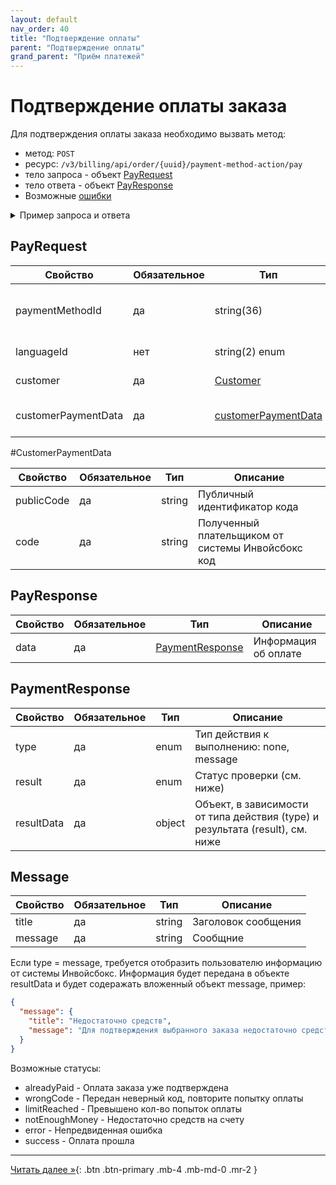 ```yaml
---
layout: default
nav_order: 40
title: "Подтверждение оплаты"
parent: "Подтверждение оплаты"
grand_parent: "Приём платежей"
---
```


# Подтверждение оплаты заказа

Для подтверждения оплаты заказа необходимо вызвать метод:

- метод: `POST`
- ресурс: `/v3/billing/api/order/{uuid}/payment-method-action/pay`
- тело запроса - объект [PayRequest](#payrequest)
- тело ответа - объект [PayResponse](#payresponse)
- Возможные [ошибки](/docs/dictionary/error/)

<details>
  <summary>Пример запроса и ответа</summary>
<section markdown="1">
``` json
POST /v3/billing/api/order/{uuid}/payment-method-action/pay
{
  "paymentMethodId": "39363265",
  "languageId": "ru",
  "customer": {
    "name": "ООО Компания",
    "email": "email@gmail.com",
    "type": "legal",
    "phone": "79611234567",
    "vatNumber": "1233123",
    "registrationAddress": "123123123"
  },
  "customerPaymentData" : {
    "publicCode" : "string",
    "code" : "string"
  }
}
```
</section>
<section markdown="1">
``` json
{
  "data": {
    "type": "none",
    "result": "success",
    "resultData": {}
  }
}
```
</section>
</details>


## PayRequest

| Свойство               | Обязательное | Тип                                      | Описание                                        | Пример     |
|------------------------|--------------|------------------------------------------|-------------------------------------------------|------------|
| paymentMethodId        | да           | string(36)                               | Идентификатор инструмента подтверждения оплаты  |            |
| languageId             | нет          | string(2) enum                           | Язык плательщика                                | `ru`, `en` |
| customer               | да           | [Customer](/docs/merchant/order/create/#customer) | Информация о плательщике               |            |
| customerPaymentData    | да           | [customerPaymentData](/docs/merchant/guarantee/validate/#customerpaymentdata) | Данные ддя подтверждения оплаты заказа  |            |

#CustomerPaymentData

| Свойство    | Обязательное | Тип        | Описание                                           |
|-------------|--------------|------------|----------------------------------------------------|
| publicCode  | да           | string     | Публичный идентификатор кода                       |
| code        | да           | string     | Полученный плательщиком от системы Инвойсбокс код  |


## PayResponse

| Свойство | Обязательное | Тип        | Описание                             |
|----------|--------------|------------|--------------------------------------|
| data     | да           | [PaymentResponse](/docs/merchant/guarantee/pay/#paymentresponse) | Информация об оплате  |

## PaymentResponse

| Свойство    | Обязательное | Тип        | Описание                                 |
|-------------|--------------|------------|------------------------------------------|
| type        | да           | enum       | Тип действия к выполнению: none, message |
| result      | да           | enum       | Статус проверки (см. ниже)               |
| resultData  | да           | object     | Объект, в зависимости от типа действия (type) и результата (result), см. ниже  |

## Message

| Свойство    | Обязательное | Тип        | Описание            |
|-------------|--------------|------------|---------------------|
| title       | да           | string     | Заголовок сообщения |
| message     | да           | string     | Сообщние            |


Если type = message, требуется отобразить пользователю информацию от системы Инвойсбокс. Информация будет передана
в объекте resultData и будет содеражать вложенный объект message, пример:

``` json
{
  "message": {
    "title": "Недостаточно средств",
    "message": "Для подтверждения выбранного заказа недостаточно средств. Пожалуйста, восстановите баланс гарантийного фонда."
  }
}
```

Возможные статусы:
  - alreadyPaid - Оплата заказа уже подтверждена
  - wrongCode - Передан неверный код, повторите попытку оплаты
  - limitReached - Превышено кол-во попыток оплаты
  - notEnoughMoney - Недостаточно средств на счету
  - error - Непредвиденная ошибка
  - success - Оплата прошла


---

[Читать далее &raquo;](/docs/merchant/sdk/){: .btn .btn-primary .mb-4 .mb-md-0 .mr-2 }
